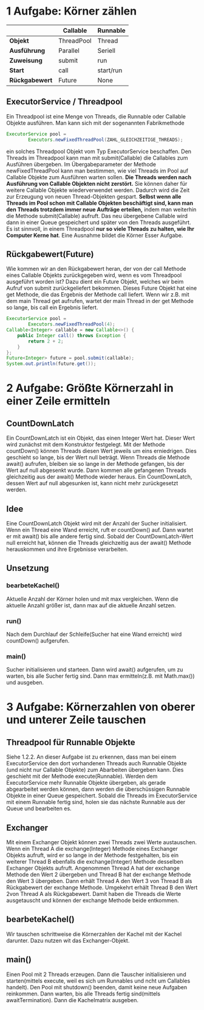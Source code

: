# 1 Aufgabe: Körner zählen

|                  | **Callable** | **Runnable** |
|------------------|--------------|--------------|
| **Objekt**       | ThreadPool   | Thread       |
| **Ausführung**   | Parallel     | Seriell      |
| **Zuweisung**    | submit       | run          |
| **Start**        | call         | start/run    |
| **Rückgabewert** | Future       | None         |

## ExecutorService / Threadpool
Ein Threadpool ist eine Menge von Threads, die Runnable oder Callable Objekte ausführen.
Man kann sich mit der sogenannten Fabrikmethode
```java
ExecutorService pool =
        Executors.newFixedThreadPool(ZAHL_GLEICHZEITIGE_THREADS);
```
ein solches Threadpool Objekt vom Typ ExecutorService beschaffen. Den Threads im
Threadpool kann man mit submit(Callable) die Callables zum Ausführen übergeben.
Im Übergabeparameter der Methode newFixedThreadPool kann man bestimmen, wie viel
Threads im Pool auf Callable Objekte zum Ausführen warten sollen. **Die Threads werden
nach Ausführung von Callable Objekten nicht zerstört.** Sie können daher für weitere
Callable Objekte wiederverwendet werden. Dadurch wird die Zeit zur Erzeugung von neuen
Thread-Objekten gespart. **Selbst wenn alle Threads im Pool schon mit Callable Objekten
beschäftigt sind, kann man den Threads trotzdem immer neue Aufträge erteilen,** indem man
weiterhin die Methode submit(Callable) aufruft. Das neu übergebene Callable wird dann
in einer Queue gespeichert und später von den Threads ausgeführt.
Es ist sinnvoll, in einem Threadpool **nur so viele Threads zu halten, wie Ihr Computer Kerne
hat**. Eine Ausnahme bildet die Körner Esser Aufgabe.

## Rückgabewert(Future)
Wie kommen wir an den Rückgabewert heran, der von der call Methode eines Callable
Objekts zurückgegeben wird, wenn es vom Threadpool ausgeführt worden ist?
Dazu dient ein Future Objekt, welches wir beim Aufruf von submit zurückgeliefert
bekommen. Dieses Future Objekt hat eine get Methode, die das Ergebnis der Methode call
liefert. Wenn wir z.B. mit dem main Thread get aufrufen, wartet der main Thread in der get
Methode so lange, bis call ein Ergebnis liefert.
```java
ExecutorService pool =
        Executors.newFixedThreadPool(4);
Callable<Integer> callable = new Callable<>() {
    public Integer call() throws Exception {
        return 2 + 2;
    }
};
Future<Integer> future = pool.submit(callable);
System.out.println(future.get());
```

# 2 Aufgabe: Größte Körnerzahl in einer Zeile ermitteln

## CountDownLatch
Ein CountDownLatch ist ein Objekt, das einen Integer Wert hat. Dieser Wert wird zunächst
mit dem Konstruktor festgelegt. Mit der Methode countDown() können Threads diesen Wert
jeweils um eins erniedrigen. Dies geschieht so lange, bis der Wert null beträgt. Wenn Threads
die Methode await() aufrufen, bleiben sie so lange in der Methode gefangen, bis der Wert auf
null abgesenkt wurde. Dann kommen alle gefangenen Threads gleichzeitig aus der await()
Methode wieder heraus. Ein CountDownLatch, dessen Wert auf null abgesunken ist, kann
nicht mehr zurückgesetzt werden.

## Idee
Eine CountDownLatch Objekt wird mit der Anzahl der Sucher initialisiert. Wenn ein Thread eine Wand 
erreicht, ruft er countDown() auf. Dann wartet er mit await() bis alle andere fertig sind. Sobald 
der CountDownLatch-Wert null erreicht hat, können die Threads gleichzeitig aus der await() 
Methode herauskommen und ihre Ergebnisse verarbeiten.

## Unsetzung

### bearbeteKachel()

Aktuelle Anzahl der Körner holen und mit max vergleichen. Wenn die aktuelle Anzahl größer ist, dann
max auf die aktuelle Anzahl setzen.

### run()

Nach dem Durchlauf der Schleife(Sucher hat eine Wand erreicht) wird countDown() aufgerufen.

### main()

 Sucher initialisieren und starteen. Dann wird await() aufgerufen, um zu warten, bis alle Sucher fertig sind.
 Dann max ermitteln(z.B. mit Math.max()) und ausgeben.
 
# 3 Aufgabe: Körnerzahlen von oberer und unterer Zeile tauschen

## Threadpool für Runnable Objekte
Siehe 1.2.2. An dieser Aufgabe ist zu erkennen, dass man bei einem ExecutorService den
dort vorhandenen Threads auch Runnable Objekte (und nicht nur Callable Objekte) zum
Abarbeiten übergeben kann. Dies geschieht mit der Methode execute(Runnable). Werden
dem ExecutorService mehr Runnable Objekte übergeben, als gerade abgearbeitet werden
können, dann werden die überschüssigen Runnable Objekte in einer Queue gespeichert.
Sobald die Threads im ExecutorService mit einem Runnable fertig sind, holen sie das
nächste Runnable aus der Queue und bearbeiten es.

## Exchanger
Mit einem Exchanger Objekt können zwei Threads zwei Werte austauschen. Wenn ein
Thread A die exchange(Integer) Methode eines Exchanger<Integer> Objekts aufruft,
wird er so lange in der Methode festgehalten, bis ein weiterer Thread B ebenfalls die
exchange(Integer) Methode desselben Exchanger Objekts aufruft. Angenommen Thread A
hat der exchange Methode den Wert 2 übergeben und Thread B hat der exchange Methode
den Wert 3 übergeben. Dann erhält Thread A den Wert 3 von Thread B als Rückgabewert der
exchange Methode. Umgekehrt erhält Thread B den Wert 2von Thread A als Rückgabewert.
Damit haben die Threads die Werte ausgetauscht und können der exchange Methode beide
entkommen.

## bearbeteKachel()

Wir tauschen schrittweise die Körnerzahlen der Kachel mit der Kachel darunter. Dazu nutzen wit das Exchanger-Objekt.

## main()

Einen Pool mit 2 Threads erzeugen. Dann die Tauscher initialisieren und starten(mittels execute, weil es sich um
Runnables und ncht um Callables handelt). Den Pool mit shutdown() beenden, damit keine neue Aufgaben reinkommen. Dann 
warten, bis alle Threads fertig sind(mittels awaitTermination). Dann die Kachelmatrix ausgeben.
